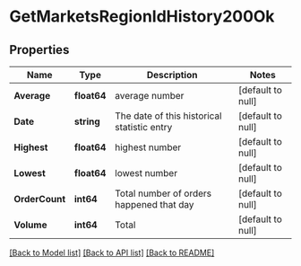 # GetMarketsRegionIdHistory200Ok

## Properties
Name | Type | Description | Notes
------------ | ------------- | ------------- | -------------
**Average** | **float64** | average number | [default to null]
**Date** | **string** | The date of this historical statistic entry | [default to null]
**Highest** | **float64** | highest number | [default to null]
**Lowest** | **float64** | lowest number | [default to null]
**OrderCount** | **int64** | Total number of orders happened that day | [default to null]
**Volume** | **int64** | Total | [default to null]

[[Back to Model list]](../README.md#documentation-for-models) [[Back to API list]](../README.md#documentation-for-api-endpoints) [[Back to README]](../README.md)


